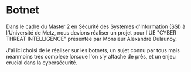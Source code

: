 # Botnet

Dans le cadre du Master 2 en Sécurité des Systèmes d'Information (SSI) à l'Université de Metz, nous devions réaliser un projet pour l'UE "CYBER THREAT INTELLIGENCE" présentée par Monsieur Alexandre Dulaunoy.

J'ai ici choisi de le réaliser sur les botnets, un sujet connu par tous mais néanmoins très complexe lorsque l'on s'y attache de près, et un enjeu crucial dans la cybersécurité.

